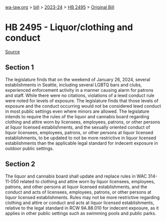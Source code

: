 [wa-law.org](/) > [bill](/bill/) > [2023-24](/bill/2023-24/) > [HB 2495](/bill/2023-24/hb/2495/) > [Original Bill](/bill/2023-24/hb/2495/1/)

# HB 2495 - Liquor/clothing and conduct

[Source](http://lawfilesext.leg.wa.gov/biennium/2023-24/Pdf/Bills/House%20Bills/2495.pdf)

## Section 1
The legislature finds that on the weekend of January 26, 2024, several establishments in Seattle, including several LGBTQ bars and clubs, experienced enforcement activity in a manner causing alarm for patrons and staff. While there were no citations, violations of a lewd conduct rule were noted for levels of exposure. The legislature finds that those levels of exposure and the conduct occurring would not be considered lewd conduct in most public settings even where minors are allowed. The legislature intends to require the rules of the liquor and cannabis board regarding clothing and attire worn by licensees, employees, patrons, or other persons at liquor licensed establishments, and the sexually oriented conduct of liquor licensees, employees, patrons, or other persons at liquor licensed establishments, to be updated to not be more restrictive in liquor licensed establishments than the applicable legal standard for indecent exposure in outdoor public settings.

## Section 2
The liquor and cannabis board shall update and replace rules in WAC 314-11-050 related to clothing and attire worn by liquor licensees, employees, patrons, and other persons at liquor licensed establishments, and the conduct and acts of licensees, employees, patrons, or other persons at liquor licensed establishments. Rules may not be more restrictive regarding clothing and attire or conduct and acts at liquor licensed establishments, relative to the legal standard in RCW 9A.88.010 for indecent exposure, as it applies in other public settings such as swimming pools and public parks.
